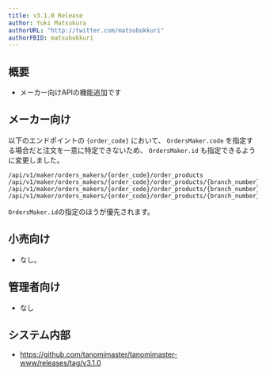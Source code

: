 ```yaml
---
title: v3.1.0 Release
author: Yuki Matsukura
authorURL: "http://twitter.com/matsubokkuri"
authorFBID: matsubokkuri
---
```


## 概要

- メーカー向けAPIの機能追加です

## メーカー向け

以下のエンドポイントの `{order_code}` において、 `OrdersMaker.code` を指定する場合だと注文を一意に特定できないため、
`OrdersMaker.id` も指定できるように変更しました。
```
/api/v1/maker/orders_makers/{order_code}/order_products
/api/v1/maker/orders_makers/{order_code}/order_products/{branch_number}
/api/v1/maker/orders_makers/{order_code}/order_products/{branch_number}/confirm
/api/v1/maker/orders_makers/{order_code}/order_products/{branch_number}/update_delivery_date
```

`OrdersMaker.id`の指定のほうが優先されます。


## 小売向け

- なし。

## 管理者向け

- なし

## システム内部

- https://github.com/tanomimaster/tanomimaster-www/releases/tag/v3.1.0


